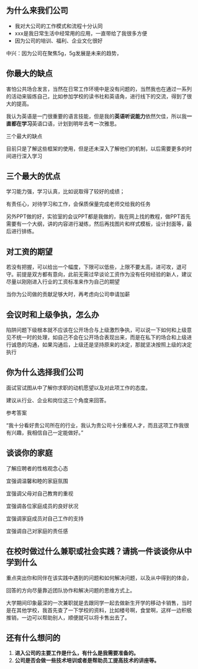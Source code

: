 ## 为什么来我们公司

- 我对大公司的工作模式和流程十分认同
- xxx是我日常生活中经常用的应用，一直带给了我很多方便
- 因为公司的培训、福利、企业文化很好



中兴：因为公司在聚焦5g，5g发展是未来的趋势，

## 你最大的缺点

害怕公共场合发言，当然在日常工作环境中是没有问题的，当然我也在通过一系列的活动来锻炼自己，比如参加学校的读书社和英语角，进行线下的交流，得到了很大的提高。

我认为英语是一门很重要的语言技能，但是我的**英语听说能力**依然欠佳，所以我**一直都在学习**英语口语，计划到明年去考一次雅思。

三个最大的缺点

目前只是了解这些框架的使用，但是还未深入了解他们的机制，以后需要更多的时间进行深入学习

## 三个最大的优点

学习能力强，学习认真，比如说取得了较好的成绩；

有责任心，对待学习和工作，会保质保量完成老师交给我的任务

另外PPT做的好，实验室的会议PPT都是我做的，我在网上找的教程，做PPT首先需要有一个大纲，讲的内容进行凝练，然后再找图片和样式模板，设计封面等，最后进行排练。

## 对工资的期望

若没有把握，可以给出一个幅度，下限可以低些，上限不要太高，进可攻，退可守。前提是双方都有意向，此前无需过早谈论工资作为没有任何经验的新人，建议尽量以刚刚进入行业的工资标准来作为自己的期望

当你为公司做的贡献足够大时，再考虑向公司申请加薪



## 会议时和上级争执，怎么办

陷阱问题下级根本就不应该在公开场合与上级激烈争执，可以说一下如何和上级意见不统一时的处理，如自己不会在公开场合表现出来，而是在私下的场合和上级进行诚恳的沟通，如果沟通后，上级还是坚持原来的决定，那就坚决按照上级的决定执行 

## 你为什么选择我们公司

面试官试图从中了解你求职的动机愿望以及对此项工作的态度。

建议从行业、企业和岗位这三个角度来回答。

参考答案

“我十分看好贵公司所在的行业，我认为贵公司十分重视人才，而且这项工作我很有兴趣，我相信自己一定能做好。” 

## 谈谈你的家庭

了解应聘者的性格观念心态

宜强调温馨和睦的家庭氛围

宜强调父母对自己教育的重视

宜强调各位家庭成员的良好状况

宜强调家庭成员对自己工作的支持

宜强调自己对家庭的责任感 

## 在校时做过什么兼职或社会实践？请挑一件谈谈你从中学到什么

重点突出你和同伴在该实践中遇到的问题和如何解决问题，以及从中得到的体会，

回答的方向尽量靠近团队协作和解决问题的思维方式上。

大学期间印象最深的一次兼职就是去跟同学一起去做新生开学的移动卡销售，当时是在其他学校，我首先查了一下学校的资料，比如楼号啊，食堂啊，这样一边积极推销，一边可以帮助别人，顺便就可以将卡售出去了。

## 还有什么想问的

1. **进入公司的主要工作是什么，有什么是我需要准备的。**
2. **公司是否会做一些技术培训或者是帮助员工提高技术的讲座等。**